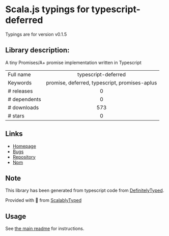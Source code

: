 
# Scala.js typings for typescript-deferred

Typings are for version v0.1.5

## Library description:
A tiny Promises/A+ promise implementation written in Typescript

|                    |                 |
| ------------------ | :-------------: |
| Full name          | typescript-deferred |
| Keywords           | promise, deferred, typescript, promises-aplus |
| # releases         | 0 |
| # dependents       | 0 |
| # downloads        | 573 |
| # stars            | 0 |

## Links
- [Homepage](https://github.com/DirtyHairy/typescript-deferred)
- [Bugs](https://github.com/DirtyHairy/typescript-deferred/issues)
- [Repository](https://github.com/DirtyHairy/typescript-deferred)
- [Npm](https://www.npmjs.com/package/typescript-deferred)
    


## Note
This library has been generated from typescript code from [DefinitelyTyped](https://definitelytyped.org).

Provided with :purple_heart: from [ScalablyTyped](https://github.com/oyvindberg/ScalablyTyped)

## Usage
See [the main readme](../../readme.md) for instructions.


